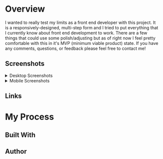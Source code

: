 # Overview

I wanted to really test my limits as a front end developer with this project. It is a responsively-designed, multi-step form and I tried to put everything that I currently know about front end development to work. There are a few things that could use some polish/adjusting but as of right now I feel pretty comfortable with this in it's MVP (minimum viable product) state. If you have any comments, questions, or feedback please feel free to contact me! 

## Screenshots

<details>
  <summary>Desktop Screenshots</summary>
  <img src='./public/readMeScreenshots/Desktop-personal.JPG' name='Personal Info' />
  <img src='./public/readMeScreenshots/Desktop-plan.JPG' name='Select Plan' />
  <img src='./public/readMeScreenshots/Desktop-addons.JPG' name='Add Ons' />
  <img src='./public/readMeScreenshots/Desktop-summary.JPG' name='Summary' />
  <img src='./public/readMeScreenshots/Desktop-thankyou.JPG' name='Thank You' />
</details>

<details>
  <summary>Mobile Screenshots</summary>
  <img src='./public/readMeScreenshots/Mobile-personal.png' name='Personal Info' />
  <img src='./public/readMeScreenshots/Mobile-plan.png' name='Select Plan' />
  <img src='./public/readMeScreenshots/Mobile-addons.png' name='Add Ons' />
  <img src='./public/readMeScreenshots/Mobile-summary.png' name='Summary' />
  <img src='./public/readMeScreenshots/Mobile-thankyou.png' name='Thank You' />
</details>

## Links

# My Process

## Built With

## Author